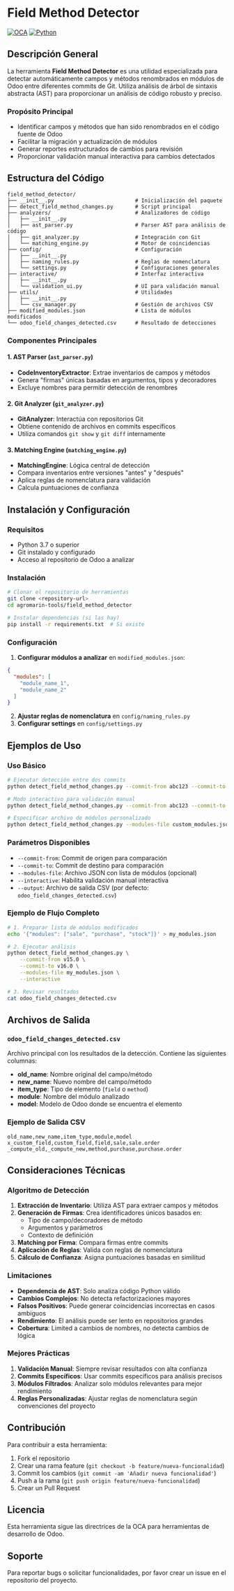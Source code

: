 # Field Method Detector

[![OCA](https://img.shields.io/badge/OCA-Compatible-green.svg)](https://odoo-community.org/)
[![Python](https://img.shields.io/badge/Python-3.7+-blue.svg)](https://www.python.org/)

## Descripción General

La herramienta **Field Method Detector** es una utilidad especializada para detectar automáticamente campos y métodos renombrados en módulos de Odoo entre diferentes commits de Git. Utiliza análisis de árbol de sintaxis abstracta (AST) para proporcionar un análisis de código robusto y preciso.

### Propósito Principal

- Identificar campos y métodos que han sido renombrados en el código fuente de Odoo
- Facilitar la migración y actualización de módulos
- Generar reportes estructurados de cambios para revisión
- Proporcionar validación manual interactiva para cambios detectados

## Estructura del Código

```
field_method_detector/
├── __init__.py                          # Inicialización del paquete
├── detect_field_method_changes.py       # Script principal
├── analyzers/                           # Analizadores de código
│   ├── __init__.py
│   ├── ast_parser.py                    # Parser AST para análisis de código
│   ├── git_analyzer.py                  # Integración con Git
│   └── matching_engine.py               # Motor de coincidencias
├── config/                              # Configuración
│   ├── __init__.py
│   ├── naming_rules.py                  # Reglas de nomenclatura
│   └── settings.py                      # Configuraciones generales
├── interactive/                         # Interfaz interactiva
│   ├── __init__.py
│   └── validation_ui.py                 # UI para validación manual
├── utils/                               # Utilidades
│   ├── __init__.py
│   └── csv_manager.py                   # Gestión de archivos CSV
├── modified_modules.json                # Lista de módulos modificados
└── odoo_field_changes_detected.csv      # Resultado de detecciones
```

### Componentes Principales

#### 1. AST Parser (`ast_parser.py`)
- **CodeInventoryExtractor**: Extrae inventarios de campos y métodos
- Genera "firmas" únicas basadas en argumentos, tipos y decoradores
- Excluye nombres para permitir detección de renombres

#### 2. Git Analyzer (`git_analyzer.py`)
- **GitAnalyzer**: Interactúa con repositorios Git
- Obtiene contenido de archivos en commits específicos
- Utiliza comandos `git show` y `git diff` internamente

#### 3. Matching Engine (`matching_engine.py`)
- **MatchingEngine**: Lógica central de detección
- Compara inventarios entre versiones "antes" y "después"
- Aplica reglas de nomenclatura para validación
- Calcula puntuaciones de confianza

## Instalación y Configuración

### Requisitos

- Python 3.7 o superior
- Git instalado y configurado
- Acceso al repositorio de Odoo a analizar

### Instalación

```bash
# Clonar el repositorio de herramientas
git clone <repository-url>
cd agromarin-tools/field_method_detector

# Instalar dependencias (si las hay)
pip install -r requirements.txt  # Si existe
```

### Configuración

1. **Configurar módulos a analizar** en `modified_modules.json`:
```json
{
  "modules": [
    "module_name_1",
    "module_name_2"
  ]
}
```

2. **Ajustar reglas de nomenclatura** en `config/naming_rules.py`
3. **Configurar settings** en `config/settings.py`

## Ejemplos de Uso

### Uso Básico

```bash
# Ejecutar detección entre dos commits
python detect_field_method_changes.py --commit-from abc123 --commit-to def456

# Modo interactivo para validación manual
python detect_field_method_changes.py --commit-from abc123 --commit-to def456 --interactive

# Especificar archivo de módulos personalizado
python detect_field_method_changes.py --modules-file custom_modules.json --commit-from abc123 --commit-to def456
```

### Parámetros Disponibles

- `--commit-from`: Commit de origen para comparación
- `--commit-to`: Commit de destino para comparación
- `--modules-file`: Archivo JSON con lista de módulos (opcional)
- `--interactive`: Habilita validación manual interactiva
- `--output`: Archivo de salida CSV (por defecto: `odoo_field_changes_detected.csv`)

### Ejemplo de Flujo Completo

```bash
# 1. Preparar lista de módulos modificados
echo '{"modules": ["sale", "purchase", "stock"]}' > my_modules.json

# 2. Ejecutar análisis
python detect_field_method_changes.py \
    --commit-from v15.0 \
    --commit-to v16.0 \
    --modules-file my_modules.json \
    --interactive

# 3. Revisar resultados
cat odoo_field_changes_detected.csv
```

## Archivos de Salida

### `odoo_field_changes_detected.csv`

Archivo principal con los resultados de la detección. Contiene las siguientes columnas:

- **old_name**: Nombre original del campo/método
- **new_name**: Nuevo nombre del campo/método
- **item_type**: Tipo de elemento (`field` o `method`)
- **module**: Nombre del módulo analizado
- **model**: Modelo de Odoo donde se encuentra el elemento

### Ejemplo de Salida CSV

```csv
old_name,new_name,item_type,module,model
x_custom_field,custom_field,field,sale,sale.order
_compute_old,_compute_new,method,purchase,purchase.order
```

## Consideraciones Técnicas

### Algoritmo de Detección

1. **Extracción de Inventario**: Utiliza AST para extraer campos y métodos
2. **Generación de Firmas**: Crea identificadores únicos basados en:
   - Tipo de campo/decoradores de método
   - Argumentos y parámetros
   - Contexto de definición
3. **Matching por Firma**: Compara firmas entre commits
4. **Aplicación de Reglas**: Valida con reglas de nomenclatura
5. **Cálculo de Confianza**: Asigna puntuaciones basadas en similitud

### Limitaciones

- **Dependencia de AST**: Solo analiza código Python válido
- **Cambios Complejos**: No detecta refactorizaciones mayores
- **Falsos Positivos**: Puede generar coincidencias incorrectas en casos ambiguos
- **Rendimiento**: El análisis puede ser lento en repositorios grandes
- **Cobertura**: Limited a cambios de nombres, no detecta cambios de lógica

### Mejores Prácticas

1. **Validación Manual**: Siempre revisar resultados con alta confianza
2. **Commits Específicos**: Usar commits específicos para análisis precisos
3. **Módulos Filtrados**: Analizar solo módulos relevantes para mejor rendimiento
4. **Reglas Personalizadas**: Ajustar reglas de nomenclatura según convenciones del proyecto

## Contribución

Para contribuir a esta herramienta:

1. Fork el repositorio
2. Crear una rama feature (`git checkout -b feature/nueva-funcionalidad`)
3. Commit los cambios (`git commit -am 'Añadir nueva funcionalidad'`)
4. Push a la rama (`git push origin feature/nueva-funcionalidad`)
5. Crear un Pull Request

## Licencia

Esta herramienta sigue las directrices de la OCA para herramientas de desarrollo de Odoo.

## Soporte

Para reportar bugs o solicitar funcionalidades, por favor crear un issue en el repositorio del proyecto.